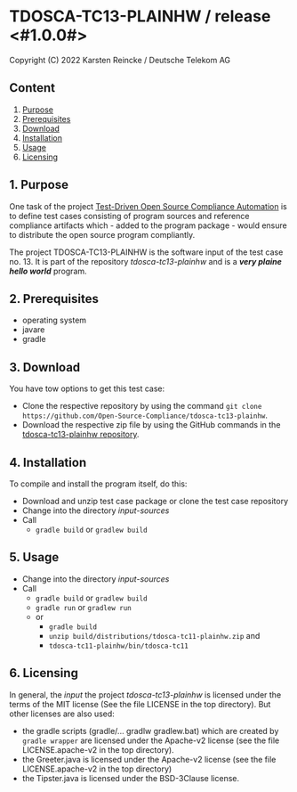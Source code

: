 # TDOSCA-TC13-PLAINHW / release <#1.0.0#>

Copyright (C) 2022 Karsten Reincke / Deutsche Telekom AG

## Content
1. [Purpose](#pur)
2. [Prerequisites](#prq)
3. [Download](#dlo)
4. [Installation](#ins)
5. [Usage](#use)
6. [Licensing](#lic)

## 1. Purpose <a id="pur"></a>
One task of the project [Test-Driven Open Source Compliance Automation](https://github.com/Open-Source-Compliance/tdosca) is to define test cases consisting of program sources and reference compliance artifacts which - added to the program package - would ensure to distribute the open source program compliantly.

The project TDOSCA-TC13-PLAINHW is the software input of the test case no. 13. It is part of the repository *tdosca-tc13-plainhw* and is a ***very plaine hello world*** program.

## 2. Prerequisites <a id="prq"></a>
* operating system
* javare
* gradle


## 3. Download <a id="dlo"></a>

You have tow options to get this test case:

* Clone the respective repository by using the command ``git clone https://github.com/Open-Source-Compliance/tdosca-tc13-plainhw``.
* Download the respective zip file by using the GitHub commands in the [tdosca-tc13-plainhw repository](https://github.com/Open-Source-Compliance/tdosca-tc13-plainhw).

## 4. Installation <a id="ins"></a>
To compile and install the program itself, do this:
* Download and unzip test case package or clone the test case repository
* Change into the directory *input-sources*
* Call
  - ``gradle build`` or  ``gradlew build``

## 5. Usage <a id="use"></a>
* Change into the directory *input-sources*
* Call
  - ``gradle build`` or  ``gradlew build``
  - ``gradle run`` or  ``gradlew run``
  - or
    - ``gradle build``
    - ``unzip build/distributions/tdosca-tc11-plainhw.zip`` and
    - ``tdosca-tc11-plainhw/bin/tdosca-tc11``

## 6. Licensing <a id="lic"></a>

In general, the *input* the project *tdosca-tc13-plainhw* is licensed under the terms of the MIT license (See the file LICENSE in the top directory). But other licenses are also used:
- the gradle scripts (gradle/... gradlw gradlew.bat) which are created by `gradle wrapper` are licensed under the Apache-v2 license (see the file LICENSE.apache-v2 in the top directory).
- the Greeter.java is licensed under the Apache-v2 license (see the file LICENSE.apache-v2 in the top directory)
- the Tipster.java is licensed under the BSD-3Clause license.
